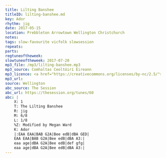 ```yaml
---
title: Lilting Banshee
titleID: lilting-banshee.md
key: Ador
rhythm: jig
date: 2017-05-15
location: Prebbleton Arrowtown Wellington Christchurch
notes:
tags: slow-favourite vicfolk slowsession
repeats: 
parts: 
regtuneoftheweek:
slowtuneoftheweek: 2017-07-20
mp3_file: /mp3/lilting-banshee.mp3
mp3_source: Comhaltas Ceoltóirí Éireann
mp3_licence: <a href="https://creativecommons.org/licenses/by-nc/2.5/">CC-BY-NC-2.5</a>
mp3_url:
source: Wellington
abc_source: The Session
abc_url: https://thesession.org/tunes/60
abc: |
    X: 1
    T: The Lilting Banshee
    R: jig
    M: 6/8
    L: 1/8
    %Z: Modified by Megan Ward
    K: Ador
    |:EAA EAA|BAB G2A|Bee edB|dBA GED|
    EAA EAA|BAB G2A|Bee edB|dBA A3:|
    eaa age|dBA G2A|Bee edB|def gfg|
    eaa age|dBA G2A|Bee edB|dBA A3:|
---
```

